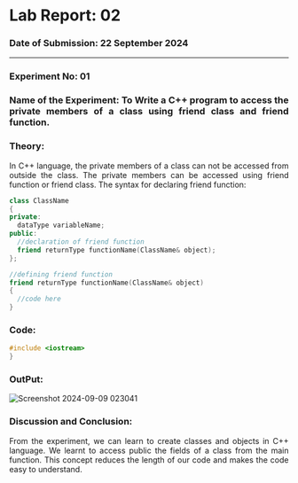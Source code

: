 # Lab Report: 02
### Date of Submission: 22 September 2024
____

### Experiment No: 01
<h3 align = "justify"> Name of the Experiment: To Write a C++ program to access the private members of a class using friend class and friend function.</h3>

### Theory: 
<p align = "justify" >In C++ language, the private members of a class can not be accessed from outside the class. The private members can be accessed using friend function or friend class. The syntax for declaring friend function: </p>

```cpp
class ClassName
{
private:
  dataType variableName;
public:
  //declaration of friend function
  friend returnType functionName(ClassName& object);
};

//defining friend function
friend returnType functionName(ClassName& object)
{
  //code here
}
```
### Code:
```cpp
#include <iostream>
}
```
### OutPut:
![Screenshot 2024-09-09 023041](https://github.com/user-attachments/assets/c3c6cc0a-c92b-4a0d-9efe-41389c2fbffb)

### Discussion and Conclusion:
<p align = "justify" >From the experiment, we can learn to create classes and objects in C++ language. We learnt to access public the fields of a class from the main function. This concept reduces the length of our code and makes the code easy to understand.</p>


